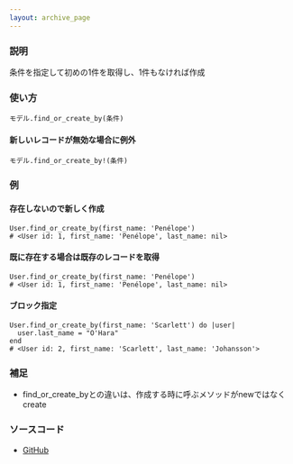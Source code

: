 ```yaml
---
layout: archive_page
---
```

### 説明
条件を指定して初めの1件を取得し、1件もなければ作成

### 使い方
    モデル.find_or_create_by(条件)

#### 新しいレコードが無効な場合に例外
    モデル.find_or_create_by!(条件)

### 例
#### 存在しないので新しく作成
    User.find_or_create_by(first_name: 'Penélope')
    # <User id: 1, first_name: 'Penélope', last_name: nil>

#### 既に存在する場合は既存のレコードを取得
    User.find_or_create_by(first_name: 'Penélope')
    # <User id: 1, first_name: 'Penélope', last_name: nil>

#### ブロック指定
    User.find_or_create_by(first_name: 'Scarlett') do |user|
      user.last_name = "O'Hara"
    end
    # <User id: 2, first_name: 'Scarlett', last_name: 'Johansson'>

### 補足
* find_or_create_byとの違いは、作成する時に呼ぶメソッドがnewではなくcreate

### ソースコード
* [GitHub](https://github.com/rails/rails/blob/ac30e389ecfa0e26e3d44c1eda8488ddf63b3ecc/activerecord/lib/active_record/relation.rb#L163)